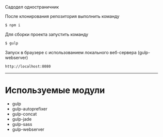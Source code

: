 Садодел одностраничник

После клонирования репозитория выполнить команду
```sh
$ npm i
```
Для сборки проекта запустить команду
```sh
$ gulp
```
Запуск в браузере с использованием локального веб-сервера (gulp-webserver)
```sh
http://localhost:8080
```

---
# Используемые модули

 - gulp
 - gulp-autoprefixer
 - gulp-concat
 - gulp-jade
 - gulp-sass
 - gulp-webserver